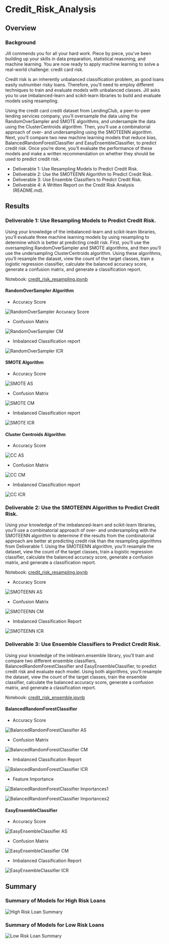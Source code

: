 # Credit_Risk_Analysis

## Overview
### Background
Jill commends you for all your hard work. Piece by piece, you’ve been building up your skills in data preparation, statistical reasoning, and machine learning. You are now ready to apply machine learning to solve a real-world challenge: credit card risk.

Credit risk is an inherently unbalanced classification problem, as good loans easily outnumber risky loans. Therefore, you’ll need to employ different techniques to train and evaluate models with unbalanced classes. Jill asks you to use imbalanced-learn and scikit-learn libraries to build and evaluate models using resampling.

Using the credit card credit dataset from LendingClub, a peer-to-peer lending services company, you’ll oversample the data using the RandomOverSampler and SMOTE algorithms, and undersample the data using the ClusterCentroids algorithm. Then, you’ll use a combinatorial approach of over- and undersampling using the SMOTEENN algorithm. Next, you’ll compare two new machine learning models that reduce bias, BalancedRandomForestClassifier and EasyEnsembleClassifier, to predict credit risk. Once you’re done, you’ll evaluate the performance of these models and make a written recommendation on whether they should be used to predict credit risk.

* Deliverable 1: Use Resampling Models to Predict Credit Risk.
* Deliverable 2: Use the SMOTEENN Algorithm to Predict Credit Risk.
* Deliverable 3: Use Ensemble Classifiers to Predict Credit Risk.
* Deliverable 4: A Written Report on the Credit Risk Analysis (README.md).


## Results
### Deliverable 1: Use Resampling Models to Predict Credit Risk.
Using your knowledge of the imbalanced-learn and scikit-learn libraries, you’ll evaluate three machine learning models by using resampling to determine which is better at predicting credit risk. First, you’ll use the oversampling RandomOverSampler and SMOTE algorithms, and then you’ll use the undersampling ClusterCentroids algorithm. Using these algorithms, you’ll resample the dataset, view the count of the target classes, train a logistic regression classifier, calculate the balanced accuracy score, generate a confusion matrix, and generate a classification report.

Notebook: [credit_risk_resampling.ipynb](https://github.com/jonathan-martin-jhm/Credit_Risk_Analysis/blob/main/Starter_Code%20(1)/Starter_Code/credit_risk_resampling.ipynb)


#### RandomOverSampler Algorithm
* Accuracy Score

![RandomOverSampler Accuracy Score](https://github.com/jonathan-martin-jhm/Credit_Risk_Analysis/blob/main/Starter_Code%20(1)/images/RandomOverSampler_AS.png)

* Confusion Matrix

![RandomOverSampler CM](https://github.com/jonathan-martin-jhm/Credit_Risk_Analysis/blob/main/Starter_Code%20(1)/images/RandoOverSampler_CM.png)

* Imbalanced Classification report

![RandomOverSampler ICR](https://github.com/jonathan-martin-jhm/Credit_Risk_Analysis/blob/main/Starter_Code%20(1)/images/RandoOverSampler_ICR.png)


#### SMOTE Algorithm
* Accuracy Score

![SMOTE AS](https://github.com/jonathan-martin-jhm/Credit_Risk_Analysis/blob/main/Starter_Code%20(1)/images/SMOTE_AS.png)

* Confusion Matrix

![SMOTE CM](https://github.com/jonathan-martin-jhm/Credit_Risk_Analysis/blob/main/Starter_Code%20(1)/images/SMOTE_CM.png)

* Imbalanced Classification report

![SMOTE ICR](https://github.com/jonathan-martin-jhm/Credit_Risk_Analysis/blob/main/Starter_Code%20(1)/images/SMOTE_ICR.png)


#### Cluster Centroids Algorithm
* Accuracy Score

![CC AS](https://github.com/jonathan-martin-jhm/Credit_Risk_Analysis/blob/main/Starter_Code%20(1)/images/CC_AS.png)

* Confusion Matrix

![CC CM](https://github.com/jonathan-martin-jhm/Credit_Risk_Analysis/blob/main/Starter_Code%20(1)/images/CC_CM.png)

* Imbalanced Classification report

![CC ICR](https://github.com/jonathan-martin-jhm/Credit_Risk_Analysis/blob/main/Starter_Code%20(1)/images/CC_ICR.png)



### Deliverable 2: Use the SMOTEENN Algorithm to Predict Credit Risk.
Using your knowledge of the imbalanced-learn and scikit-learn libraries, you’ll use a combinatorial approach of over- and undersampling with the SMOTEENN algorithm to determine if the results from the combinatorial approach are better at predicting credit risk than the resampling algorithms from Deliverable 1. Using the SMOTEENN algorithm, you’ll resample the dataset, view the count of the target classes, train a logistic regression classifier, calculate the balanced accuracy score, generate a confusion matrix, and generate a classification report.

Notebook: [credit_risk_resampling.ipynb](https://github.com/jonathan-martin-jhm/Credit_Risk_Analysis/blob/main/Starter_Code%20(1)/Starter_Code/credit_risk_resampling.ipynb)

* Accuracy Score

![SMOTEENN AS](https://github.com/jonathan-martin-jhm/Credit_Risk_Analysis/blob/main/Starter_Code%20(1)/images/SMOTEENN_AS.png)

* Confusion Matrix

![SMOTEENN CM](https://github.com/jonathan-martin-jhm/Credit_Risk_Analysis/blob/main/Starter_Code%20(1)/images/SMOTEENN_CM.png)

* Imbalanced Classification Report

![SMOTEENN ICR](https://github.com/jonathan-martin-jhm/Credit_Risk_Analysis/blob/main/Starter_Code%20(1)/images/SMOTEENN_ICR.png)



### Deliverable 3: Use Ensemble Classifiers to Predict Credit Risk.
Using your knowledge of the imblearn.ensemble library, you’ll train and compare two different ensemble classifiers, BalancedRandomForestClassifier and EasyEnsembleClassifier, to predict credit risk and evaluate each model. Using both algorithms, you’ll resample the dataset, view the count of the target classes, train the ensemble classifier, calculate the balanced accuracy score, generate a confusion matrix, and generate a classification report.

Notebook: [credit_risk_ensemble.ipynb](https://github.com/jonathan-martin-jhm/Credit_Risk_Analysis/blob/main/Starter_Code%20(1)/Starter_Code/credit_risk_ensemble.ipynb)


#### BalancedRandomForestClassifier
* Accuracy Score

![BalancedRandomForestClassifier AS](https://github.com/jonathan-martin-jhm/Credit_Risk_Analysis/blob/main/Starter_Code%20(1)/images/BRFC_AS.png)

* Confusion Matrix

![BalancedRandomForestClassifier CM](https://github.com/jonathan-martin-jhm/Credit_Risk_Analysis/blob/main/Starter_Code%20(1)/images/BRFC_CM.png)

* Imbalanced Classification Report

![BalancedRandomForestClassifier ICR](https://github.com/jonathan-martin-jhm/Credit_Risk_Analysis/blob/main/Starter_Code%20(1)/images/BRFC_ICR.png)

* Feature Importance

![BalancedRandomForestClassifier Importances1](https://github.com/jonathan-martin-jhm/Credit_Risk_Analysis/blob/main/Starter_Code%20(1)/images/BRFC_list1.png)

![BalancedRandomForestClassifier Importances2](https://github.com/jonathan-martin-jhm/Credit_Risk_Analysis/blob/main/Starter_Code%20(1)/images/BRFC_list2.png)


#### EasyEnsembleClassifier
* Accuracy Score

![EasyEnsembleClassifier AS](https://github.com/jonathan-martin-jhm/Credit_Risk_Analysis/blob/main/Starter_Code%20(1)/images/EEC_AS.png)

* Confusion Matrix

![EasyEnsembleClassifier CM](https://github.com/jonathan-martin-jhm/Credit_Risk_Analysis/blob/main/Starter_Code%20(1)/images/EEC_CM.png)

* Imbalanced Classification Report

![EasyEnsembleClassifier ICR](https://github.com/jonathan-martin-jhm/Credit_Risk_Analysis/blob/main/Starter_Code%20(1)/images/EEC_ICR.png)




## Summary

### Summary of Models for High Risk Loans
![High Risk Loan Summary]()


### Summary of Models for Low Risk Loans
![Low Risk Loan Summary]()


